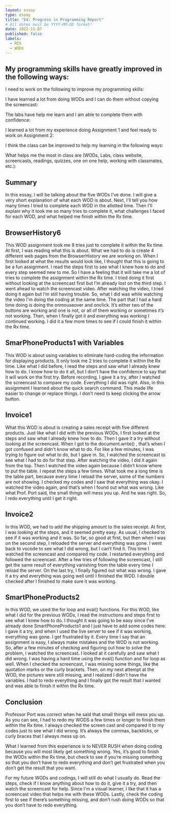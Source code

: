 ```yaml
---
layout: essay
type: essay
title: "E4: Progress in Programming Report"
# All dates must be YYYY-MM-DD format!
date: 2022-11-07
published: false
labels:
  - MIS
  - WODs
---
```

<h2>My programming skills have greatly improved in the following ways:</h2>

I need to work on the following to improve my programming skills:

I have learned a lot from doing WODs and I can do them without copying the screencast:

The labs have help me learn and I am able to complete them with confidence:

I learned a lot from my experience doing Assignment 1 and feel ready to work on Assignment 2:

I think the class can be improved to help my learning in the following ways:

What helps me the most in class are (WODs, Labs, class website, screencasts, readings, quizzes, one on one help, working with classmates, etc.):

<h2 id="Summary">Summary</h2>
<p>In this essay, I will be talking about the five WODs I’ve done. I will give a very short explanation of what each WOD is about. Next, I'll tell you how many times I tried to complete each WOD in the allotted time. Then I'll explain why it took me so many tries to complete it, what challenges I faced for each WOD, and what helped me finish within the Rx time.</p>

<h2 id="Browser-History-6">BrowserHistory6</h2>
<p>This WOD assignment took me 8 tries just to complete it within the Rx time. At first, I was reading what this is about. What we had to do is create 4 different web pages from the BrowserHistory we are working on. When I first looked at what the results would look like, I thought that this is going to be a fun assignment. I read the steps first to see what I knew how to do and every step seemed new to me. So I have a feeling that it will take me a lot of tries to complete the assignment within the Rx time. I tried doing it first without looking at the screencast first but I’m already lost on the third step. I went ahead to watch the screencast video. After watching the video, I tried doing it again but I’m still having trouble. So, what I did was while watching the video I'm doing the coding at the same time. The part that I had a hard time doing is doing the onmouseover and onclick. It’s either two of the buttons are working and one is not, or all of them working or sometimes it’s not working. Then, when I finally got it and everything was working I continued working. I did it a few more times to see if I could finish it within the Rx time.</p>

<h2 id="Smar-Phone-Products-1-with-Variables ">SmarPhoneProducts1 with Variables</h2>
<p>This WOD is about using variables to eliminate hard-coding the information for displaying products. It only took me 2 tries to complete it within the Rx time. Like what I did before, I read the steps and saw what I already knew how to do. I know how to do it all, but I don’t have the confidence to say that it will work on the first try. Before recording, I gave it a try, after I watched the screencast to compare my code. Everything I did was right. Also, in this assignment I learned about the quick search command. This made life easier to change or replace things. I don’t need to keep clicking the arrow button.</p>

<h2 id="Invoice-1">Invoice1</h2>
<p>What this WOD is about is creating a sales receipt with five different products. Just like what I did with the previous WODs, I first looked at the steps and saw what I already knew how to do. Then I gave it a try without looking at the screencast. When I got to the document.write() , that’s when I got confused and didn't know what to do. For like a few minutes, I was trying to figure out what to do, but I gave in. So, I watched the screencast to see what I had to do for that step. After watching the video, I did it again from the top. Then I watched the video again because I didn’t know where to put the table. I repeat the steps a few times. What took me a long time is the table part, because every time I reload the server, some of the numbers are not showing. I checked my codes and I saw that everything was okay. I watched the video again, and that’s when I found out what was wrong. Like what Prof. Port said, the small things will mess you up. And he was right. So, I redo everything until I get it right.</p>

<h2 id="Invoice-2">Invoice2</h2>
<p>In this WOD, we had to add the shipping amount to the sales receipt. At first, I was looking at the steps, and it seemed pretty easy. As usual, I checked to see if it was working and it was. So far, so good at first, but then when I was on the second step, I reloaded the server and everything was gone. I went back to vscode to see what I did wrong, but I can’t find it. This time I watched the screencast and compared my code. I restarted everything and followed the screencast. After a few tries of following the screencast, I still get the same result of everything vanishing from the table every time I reload the server. On the last try, I finally figured out what was wrong. I gave it a try and everything was going well until I finished the WOD. I double checked after I finished to make sure it was working.</p>

<h2 id="Smart-Phone-Products-2">SmartPhoneProducts2</h2>
<p>In this WOD, we used the for loop and eval() functions. For this WOD, like what I did for the previous WODs, I read the instructions and steps first to see what I knew how to do. I thought it was going to be easy since I’ve already done SmartPhoneProducts1 and I just have to add some codes here. I gave it a try, and when I used the live server to see if it was working, everything was gone. I get frustrated by it. Every time I say that an assignment is easy, I always make mistakes and the WOD is not working. So, after a few minutes of checking and figuring out how to solve the problem, I watched the screencast. I looked at it carefully and saw what I did wrong. I was having a hard time using the eval() function and for loop as well. When I checked the screencast, I was missing some things, like the quotation marks or the curly brackets. Then, on my next attempt at the WOD, the pictures were still missing, and I realized I didn't have the variables. I had to redo everything and I finally got the result that I wanted and was able to finish it within the Rx time.</p>

<h2 id="Conclusion">Conclusion</h2>
<p>Professor Port was correct when he said that small things will mess you up. As you can see, I had to redo my WODS a few times or longer to finish them within the Rx time. I always checked the screen cast and compared it to my codes just to see what I did wrong. It’s always the commas, backticks, or curly braces that I always mess up on.</p>

<p>What I learned from this experience is to NEVER RUSH when doing coding because you will most likely get something wrong. Yes, it’s good to finish the WODs within the Rx time, but check to see if you’re missing something so that you don’t have to redo everything and don’t get frustrated when you don’t get the result that you want.</p>

<p>For my future WODs and codings, I will still do what I usually do. Read the steps, check if I know anything about how to do it, give it a try, and then watch the screencast for help. Since I'm a visual learner, I like that it has a screencast video that helps me with these WODs. Lastly, check the coding first to see if there’s something missing, and don’t rush doing WODs so that you don’t have to redo everything.</p>

